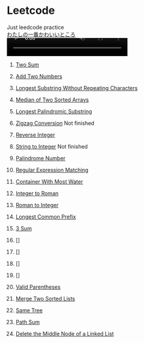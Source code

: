 # Leetcode
Just leedcode practice<br>
[わたしの一番かわいいところ](https://tinhanho.github.io/Leetcode/ichibankawaii.html)<br>
<video width="320" height="48" controls autoplay="autoplay" name="media">
    <source src="https://tinhanho.github.io/Leetcode/ichibankawaii.mp3" type="audio/mp3">
</video>
<br>

1. [Two Sum](https://github.com/tinhanho/Leetcode/blob/main/TwoSum.c)
2. [Add Two Numbers](https://github.com/tinhanho/Leetcode/blob/main/AddTwoNumbers.c)
3. [Longest Substring Without Repeating Characters](https://github.com/tinhanho/Leetcode/blob/main/LongestSubstringWithoutRepeatingCharacters.c)
4. [Median of Two Sorted Arrays](https://github.com/tinhanho/Leetcode/blob/main/MedianOfTwoSortedArrays.c)
5. [Longest Palindromic Substring](https://github.com/tinhanho/Leetcode/blob/main/LongestPalindromicSubstring.c)
6. [Zigzag Conversion](https://leetcode.com/problems/zigzag-conversion/) Not finished
7. [Reverse Integer](https://github.com/tinhanho/Leetcode/blob/main/ReverseInteger.c)
8. [String to Integer](https://leetcode.com/problems/string-to-integer-atoi/) Not finished
9. [Palindrome Number](https://github.com/tinhanho/Leetcode/blob/main/PalindromeNumber.c)
10. [Regular Expression Matching](https://github.com/tinhanho/Leetcode/blob/main/RegularExpressionMatching.c)
11. [Container With Most Water](https://github.com/tinhanho/Leetcode/blob/main/ContainerWithMostWater.c)
12. [Integer to Roman](https://github.com/tinhanho/Leetcode/blob/main/IntegerToRoman.c)
13. [Roman to Integer](https://github.com/tinhanho/Leetcode/blob/main/RomanToInteger.c)
14. [Longest Common Prefix](https://github.com/tinhanho/Leetcode/blob/main/LongestCommonPrefix.c)
15. [3 Sum](https://github.com/tinhanho/Leetcode/blob/main/3sum.c)
16. []
17. []
18. []
19. []
20. [Valid Parentheses](https://github.com/tinhanho/Leetcode/blob/main/ValidParentheses.c)
21. [Merge Two Sorted Lists](https://github.com/tinhanho/Leetcode/blob/main/MergeTwoSortedLists.c)

100. [Same Tree](https://github.com/tinhanho/Leetcode/blob/main/SameTree.c)
112. [Path Sum](https://github.com/tinhanho/Leetcode/blob/main/PathSum.c)

2095. [Delete the Middle Node of a Linked List](https://github.com/tinhanho/Leetcode/blob/main/DeleteTheMiddleNodeOfALinkedList.c)